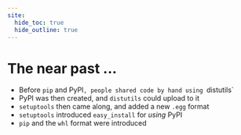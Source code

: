 ```yaml
---
site:
  hide_toc: true
  hide_outline: true
---
```




# The near past ...

- Before `pip` and PyPI`, people shared code by hand using `distutils`
- PyPI was then created, and `distutils` could upload to it
- `setuptools` then came along, and added a new `.egg` format
- `setuptools` introduced `easy_install` for _using_ PyPI
- `pip` and the `whl` format were introduced
